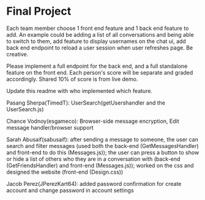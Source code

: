 # Final Project

Each team member choose 1 front end feature and 1 back end feature to add. An example could be adding a list of all conversations and being able to switch to them, add feature to display usernames on the chat ui, add back end endpoint to reload a user session when user refreshes page. Be creative.

Please implement a full endpoint for the back end, and a full standalone feature on the front end. Each person's score will be separate and graded accordingly. Shared 10% of score is from live demo.

Update this readme with who implemented which feature.

Pasang Sherpa(TimedT): UserSearch(getUsershandler and the UserSearch.js) 

Chance Vodnoy(esgameco): Browser-side message encryption, Edit message handler/browser support

Sarah Abusaif(sabusaif): after sending a message to someone, the user can search and filter messages (used both the back-end (GetMessagesHandler) and front-end to do this (Messages.js)); the user can press a button to show or hide a list of others who they are in a conversation with (back-end (GetFriendsHandler) and front-end (Messages.js)); worked on the css and designed the website (front-end (Design.css))

Jacob Perez(JPerezKart64): added password confirmation for create account and change password in account settings

